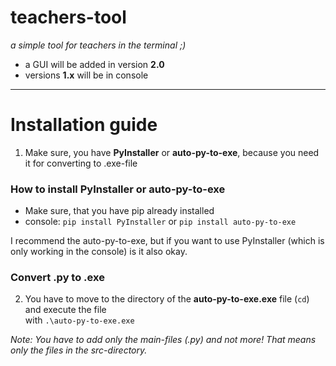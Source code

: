 # teachers-tool

_a simple tool for teachers in the terminal ;)_

- a GUI will be added in version **2.0**
- versions **1.x** will be in console

<hr>

# Installation guide

1. Make sure, you have **PyInstaller** or **auto-py-to-exe**, because you need it 
   for converting to .exe-file

### How to install PyInstaller or auto-py-to-exe

- Make sure, that you have pip already installed
- console: `pip install PyInstaller` or `pip install auto-py-to-exe`

I recommend the auto-py-to-exe, but if you want to use PyInstaller (which is only working in the console)
is it also okay.

### Convert .py to .exe

2. You have to move to the directory of the **auto-py-to-exe.exe** file (`cd`) and execute the file <br>
with `.\auto-py-to-exe.exe`

_Note: You have to add only the main-files (.py) and not more! That means only the files in the src-directory._